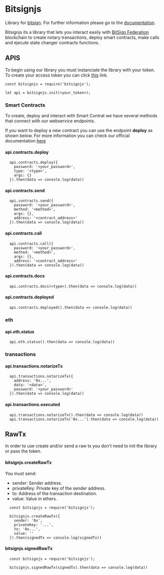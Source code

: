 # Bitsignjs

Library for [bitsign](http://www.bitsign.io). For further information please go to the [documentation](https://bitsign.docs.apiary.io).

Bitsignjs its a library that lets you interact easily with [BitSign Federation](https://stats.bitsign.io) blockchain to create notary transactions, deploy smart contracts, make calls and ejecute state changer contracts functions.

## APIS
To begin using our library you must instanciate the library with your token. To create your access token you can click [this](https://bitsign.docs.apiary.io/#reference/0/user-endpoints/new-user) link.

```
const bitsignjs = require('bitsignjs');

let api = bitsignjs.init(<your_token>);
```

### Smart Contracts
To create, deploy and interact with Smart Contrat we have several methods that connect with our webservice endpoints.

If you want to deploy a new contract you can use the endpoint **deploy** as shown below. For more information you can check our official documentation [here](https://bitsign.readthedocs.io/en/latest/)
#### api.contracts.deploy

```
  api.contracts.deploy({
    password: '<your_password>',
    type: '<type>',
    args: {}
  }).then(data => console.log(data))
```

#### api.contracts.send

```
  api.contracts.send({
    password: '<your_password>',
    method: '<method>',
    args: {},
    address: '<contract_address>'
  }).then(data => console.log(data))
```

#### api.contracts.call

```
  api.contracts.call({
    password: '<your_password>',
    method: '<method>',
    args: {},
    address: '<contract_address>'
  }).then(data => console.log(data))
```

#### api.contracts.docs

```
  api.contracts.docs(<type>).then(data => console.log(data))
```

#### api.contracts.deployed

```
  api.contracts.deployed().then(data => console.log(data))
```

### eth
#### api.eth.status

```
  api.eth.status().then(data => console.log(data))
```

### transactions
#### api.transactions.notarizeTx

```
  api.transactions.notarizeTx({
    address: '0x...',
    data: '<data>',
    password: '<your_password>'
  }).then(data => console.log(data))
```

#### api.transactions.executed

```
  api.transactions.notarizeTx().then(data => console.log(data))
  api.transactions.notarizeTx('0x...').then(data => console.log(data))
```

## RawTx
In order to use create and/or send a raw tx you don't need to init the library or pass the token.

#### bitsignjs.createRawTx
You must send:
* sender: Sender address.
* privateKey: Private key of the sender address.
* to: Address of the transaction destination.
* value: Value in ethers.

```
  const bitsignjs = require('bitsignjs');

  bitsignjs.createRawTx({
    sender: '0x',
    privateKey: '...',
    to: '0x...',
    value: ''
  }).then(signedTx => console.log(signedTx))
```

#### bitsignjs.signedRawTx

```
  const bitsignjs = require('bitsignjs');

  bitsignjs.signedRawTx(signedTx).then(data => console.log(data))
```
